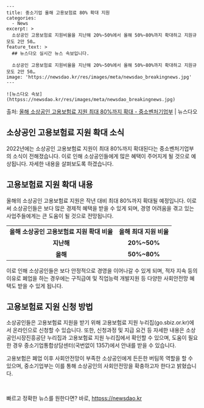     ---
    title: 중소기업 올해 고용보험료 80% 확대 지원
    categories:
      - News
    excerpt: >
      소상공인 고용보험료 지원비율을 지난해 20%~50%에서 올해 50%~80%까지 확대하고 지원규모도 2만 50…
    feature_text: >
      ## 뉴스다오 실시간 뉴스 속보입니다.
    
      소상공인 고용보험료 지원비율을 지난해 20%~50%에서 올해 50%~80%까지 확대하고 지원규모도 2만 50…
    image: 'https://newsdao.kr/res/images/meta/newsdao_breakingnews.jpg'
    ---
    
    ![뉴스다오 속보](httpss://newsdao.kr/res/images/meta/newsdao_breakingnews.jpg)

<p>출처: <a href="httpss://newsdao.kr/2965" rel="dofollow">올해 소상공인 고용보험료 지원 최대 80%까지 확대 - 중소벤처기업부</a> | 뉴스다오</p>

<h2 data-ke-size="size26">소상공인 고용보험료 지원 확대 소식</h2>
<p data-ke-size="size16">2022년에는 소상공인 고용보험료 지원이 최대 80%까지 확대된다는 중소벤처기업부의 소식이 전해졌습니다. 이로 인해 소상공인들에게 많은 혜택이 주어지게 될 것으로 예상됩니다. 자세한 내용을 살펴보도록 하겠습니다.</p>

<h2 data-ke-size="size24">고용보험료 지원 확대 내용</h2>
<p data-ke-size="size16">올해의 소상공인 고용보험료 지원은 작년 대비 최대 80%까지 확대될 예정입니다. 이로써 소상공인들은 보다 많은 경제적 혜택을 받을 수 있게 되며, 경영 어려움을 겪고 있는 사업주들에게는 큰 도움이 될 것으로 전망됩니다.</p>

<table>
  <tr>
    <td style="text-align: center; height: 17px;"><b>올해 소상공인 고용보험료 지원 확대 비율</b></td>
    <td style="text-align: center; height: 17px;"><b>올해 최대 지원 비율</b></td>
  </tr>
  <tr>
    <td style="text-align: center; height: 17px;"><b>지난해</b></td>
    <td style="text-align: center; height: 17px;"><b>20%~50%</b></td>
  </tr>
  <tr>
    <td style="text-align: center; height: 17px;"><b>올해</b></td>
    <td style="text-align: center; height: 17px;"><b>50%~80%</b></td>
  </tr>
</table>

<p data-ke-size="size16">이로 인해 소상공인들은 보다 안정적으로 경영을 이어나갈 수 있게 되며, 적자 지속 등의 이유로 폐업을 하는 경우에는 구직급여 및 직업능력 개발지원 등 다양한 사회안전망 혜택도 받을 수 있게 됩니다.</p>

<h2 data-ke-size="size24">고용보험료 지원 신청 방법</h2>
<p data-ke-size="size16">소상공인들은 고용보험료 지원을 받기 위해 고용보험료 지원 누리집(go.sbiz.or.kr)에서 온라인으로 신청할 수 있습니다. 또한, 신청과정 및 지급 요건 등 자세한 내용은 소상공인시장진흥공단 누리집과 고용보험료 지원 누리집에서 확인할 수 있으며, 도움이 필요한 경우 중소기업통합상담센터(국번없이 1357)에서 안내를 받을 수 있습니다.</p>

<p data-ke-size="size16">고용보험은 폐업 이후 사회안전망이 부족한 소상공인에게 든든한 버팀목 역할을 할 수 있으며, 중소기업부는 이를 통해 소상공인의 사회안전망을 확충하고자 한다고 밝혔습니다.</p>

<p data-ke-size="size16">&nbsp;</p> 

빠르고 정확한 뉴스를 원한다면? 바로, <a href="httpss://newsdao.kr" rel="dofollow">httpss://newsdao.kr</a>


    